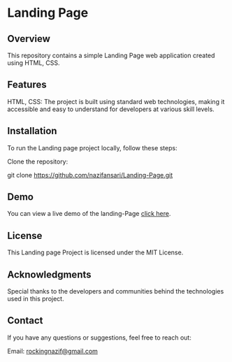 # Landing Page

## Overview
This repository contains a simple Landing Page web application created using HTML, CSS. 

## Features
HTML, CSS: The project is built using standard web technologies, making it accessible and easy to understand for developers at various skill levels.

## Installation
To run the Landing page project locally, follow these steps:

Clone the repository:

git clone https://github.com/nazifansari/Landing-Page.git

## Demo
You can view a live demo of the landing-Page [click here](https://nazifansari.github.io/Landing-Page/).

## License
This Landing page Project is licensed under the MIT License.

## Acknowledgments
Special thanks to the developers and communities behind the technologies used in this project.

## Contact
If you have any questions or suggestions, feel free to reach out:

Email: rockingnazif@gmail.com
